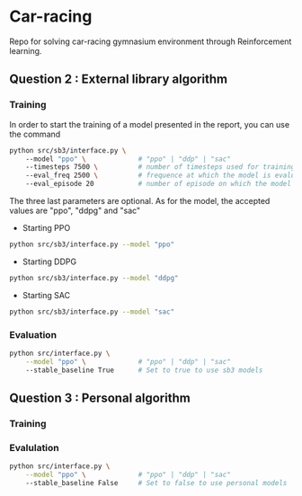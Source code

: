 # Car-racing
Repo for solving car-racing gymnasium environment through Reinforcement learning.

## Question 2 : External library algorithm

### Training
In order to start the training of a model presented in the report, you can use the command

```bash
python src/sb3/interface.py \   
    --model "ppo" \             # "ppo" | "ddp" | "sac"
    --timesteps 7500 \          # number of timesteps used for training
    --eval_freq 2500 \          # frequence at which the model is evaluated
    --eval_episode 20           # number of episode on which the model is evaluated
```

The three last parameters are optional. As for the model, the accepted values are "ppo", "ddpg" and "sac"

* Starting PPO
```bash
python src/sb3/interface.py --model "ppo"
```

* Starting DDPG
```bash
python src/sb3/interface.py --model "ddpg"
```

* Starting SAC
```bash
python src/sb3/interface.py --model "sac"
```

### Evaluation
```bash
python src/interface.py \
    --model "ppo" \             # "ppo" | "ddp" | "sac"
    --stable_baseline True      # Set to true to use sb3 models
```

## Question 3 : Personal algorithm

### Training

### Evalulation
```bash
python src/interface.py \
    --model "ppo" \             # "ppo" | "ddp" | "sac"
    --stable_baseline False     # Set to false to use personal models
```